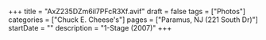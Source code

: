 +++
title = "AxZ235DZm6il7PFcR3Xf.avif"
draft = false
tags = ["Photos"]
categories = ["Chuck E. Cheese's"]
pages = ["Paramus, NJ (221 South Dr)"]
startDate = ""
description = "1-Stage (2007)"
+++
